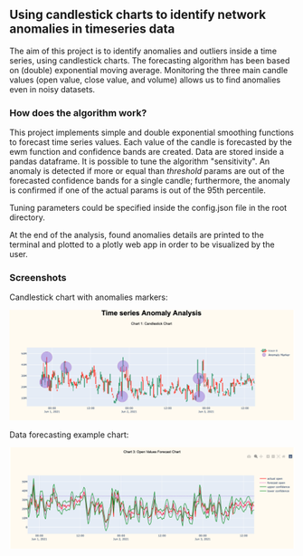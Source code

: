 ## Using candlestick charts to identify network anomalies in timeseries data

The aim of this project is to identify anomalies and outliers inside a time series, using candlestick charts.
The forecasting algorithm has been based on (double) exponential moving average.
Monitoring the three main candle values (open value, close value, and volume) allows us to find anomalies even in
noisy datasets.

### How does the algorithm work?

This project implements simple and double exponential smoothing functions to forecast time series values.
Each value of the candle is forecasted by the ewm function and confidence bands are created. Data are stored inside
a pandas dataframe. It is possible to tune the algorithm "sensitivity". An anomaly is detected if more or equal than
_threshold_ params are out of the forecasted confidence bands for a single candle; 
furthermore, the anomaly is confirmed if one of the actual params is out of the 95th percentile.

Tuning parameters could be specified inside the config.json file in the root directory.

At the end of the analysis, found anomalies details are printed to the terminal and plotted to a plotly web app in order
to be visualized by the user.

### Screenshots
Candlestick chart with anomalies markers:

![Candlestick chart with anomalies markers](assets/detected_anomalies.png)

Data forecasting example chart:

![Data forecasting example chart](assets/chart_example.png)